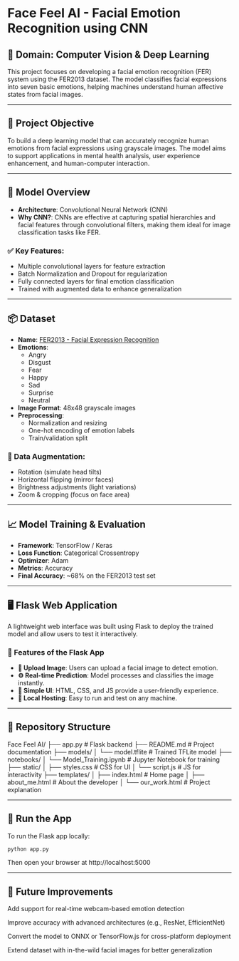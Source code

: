 # Face Feel AI - Facial Emotion Recognition using CNN

## 🧠 Domain: Computer Vision & Deep Learning

This project focuses on developing a facial emotion recognition (FER) system using the FER2013 dataset. The model classifies facial expressions into seven basic emotions, helping machines understand human affective states from facial images.

---

## 🎯 Project Objective

To build a deep learning model that can accurately recognize human emotions from facial expressions using grayscale images. The model aims to support applications in mental health analysis, user experience enhancement, and human-computer interaction.

---

## 🧰 Model Overview

- **Architecture**: Convolutional Neural Network (CNN)
- **Why CNN?**: CNNs are effective at capturing spatial hierarchies and facial features through convolutional filters, making them ideal for image classification tasks like FER.

### ✅ Key Features:

- Multiple convolutional layers for feature extraction
- Batch Normalization and Dropout for regularization
- Fully connected layers for final emotion classification
- Trained with augmented data to enhance generalization

---

## 📦 Dataset

- **Name**: [FER2013 - Facial Expression Recognition](https://www.kaggle.com/datasets/msambare/fer2013)
- **Emotions**:
  - Angry  
  - Disgust  
  - Fear  
  - Happy  
  - Sad  
  - Surprise  
  - Neutral
- **Image Format**: 48x48 grayscale images
- **Preprocessing**:
  - Normalization and resizing
  - One-hot encoding of emotion labels
  - Train/validation split

### 🧪 Data Augmentation:
- Rotation (simulate head tilts)  
- Horizontal flipping (mirror faces)  
- Brightness adjustments (light variations)  
- Zoom & cropping (focus on face area)

---

## 📈 Model Training & Evaluation

- **Framework**: TensorFlow / Keras
- **Loss Function**: Categorical Crossentropy
- **Optimizer**: Adam
- **Metrics**: Accuracy
- **Final Accuracy**: ~68% on the FER2013 test set

---

## 🖥️ Flask Web Application

A lightweight web interface was built using Flask to deploy the trained model and allow users to test it interactively.

### 🎯 Features of the Flask App

- **📸 Upload Image**: Users can upload a facial image to detect emotion.
- **⚙️ Real-time Prediction**: Model processes and classifies the image instantly.
- **🎨 Simple UI**: HTML, CSS, and JS provide a user-friendly experience.
- **📂 Local Hosting**: Easy to run and test on any machine.

---

## 📁 Repository Structure

Face Feel AI/
├── app.py # Flask backend
├── README.md # Project documentation
├── models/
│ └── model.tflite # Trained TFLite model
├── notebooks/
│ └── Model_Training.ipynb # Jupyter Notebook for training
├── static/
│ ├── styles.css # CSS for UI
│ └── script.js # JS for interactivity
├── templates/
│ ├── index.html # Home page
│ ├── about_me.html # About the developer
│ └── our_work.html # Project explanation


---

## 🚀 Run the App

To run the Flask app locally:

```bash
python app.py
```
Then open your browser at http://localhost:5000

---

## 📌 Future Improvements

Add support for real-time webcam-based emotion detection

Improve accuracy with advanced architectures (e.g., ResNet, EfficientNet)

Convert the model to ONNX or TensorFlow.js for cross-platform deployment

Extend dataset with in-the-wild facial images for better generalization


